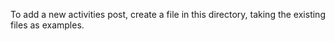 To add a new activities post, create a file in this directory, taking
the existing files as examples.
